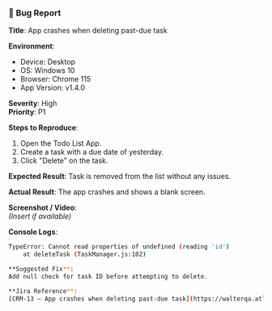 ### 🐞 Bug Report

**Title**: App crashes when deleting past-due task

**Environment**:
- Device: Desktop
- OS: Windows 10
- Browser: Chrome 115
- App Version: v1.4.0

**Severity**: High  
**Priority**: P1

**Steps to Reproduce**:
1. Open the Todo List App.
2. Create a task with a due date of yesterday.
3. Click "Delete" on the task.

**Expected Result**:
Task is removed from the list without any issues.

**Actual Result**:
The app crashes and shows a blank screen.

**Screenshot / Video**:  
*(Insert if available)*

**Console Logs**:
```bash
TypeError: Cannot read properties of undefined (reading 'id')
    at deleteTask (TaskManager.js:102)

**Suggested Fix**:  
Add null check for task ID before attempting to delete.

**Jira Reference**:  
[CRM-13 – App crashes when deleting past-due task](https://walterqa.atlassian.net/browse/CRM-13)
